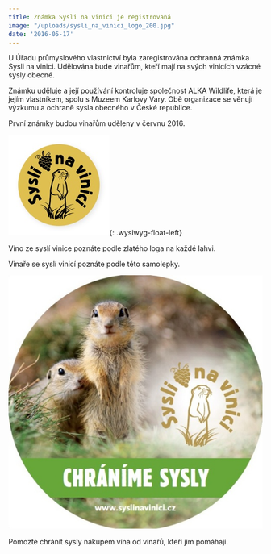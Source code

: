 ```yaml
---
title: Známka Sysli na vinici je registrovaná
image: "/uploads/sysli_na_vinici_logo_200.jpg"
date: '2016-05-17'
---
```

U Úřadu průmyslového vlastnictví byla zaregistrována ochranná známka
Sysli na vinici. Udělována bude vinařům, kteří mají na svých vinicích
vzácné sysly obecné.

Známku uděluje a její používání kontroluje společnost ALKA Wildlife,
která je jejím vlastníkem, spolu s Muzeem Karlovy Vary. Obě organizace
se věnují výzkumu a ochraně sysla obecného v České republice.

První známky budou vinařům uděleny v červnu 2016.

![](/uploads/logo_Syslinavinici_zc_m.jpg){: .wysiwyg-float-left}

Víno ze syslí vinice poznáte podle zlatého loga na každé lahvi.

Vinaře se syslí vinicí poznáte podle této samolepky.

![](/uploads/samolepka_Syslinavinici.jpg)

Pomozte chránit sysly nákupem vína od vinařů, kteří jim pomáhají.
